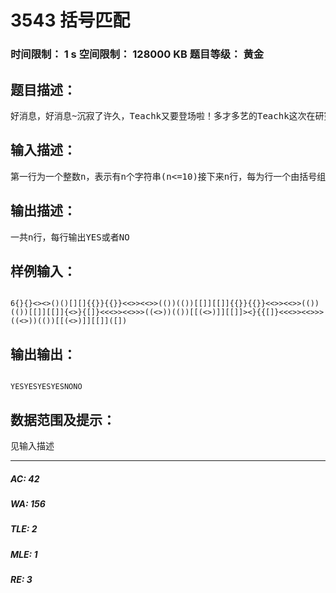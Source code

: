 # 3543 括号匹配   
### 时间限制： 1 s     空间限制： 128000 KB     题目等级： 黄金  
## 题目描述：  

<pre>
好消息，好消息~沉寂了许久，Teachk又要登场啦！多才多艺的Teachk这次在研究括号匹配问题。Teachk现在收到n组字符串，字符串中只含有括号 (),[],<>,{},Teachk被要求判断输入的字符串中括号是否匹配。如果括号有互相包含的形式，从内到外必须是<>,(),[],{}的顺序。例如。输入: [()] 输出:YES，而输入([])， ([]),[)，><,((),)(都应该输出NO。你能帮助Teachk吗？
</pre>
  
  
## 输入描述：  

<pre>
第一行为一个整数n，表示有n个字符串(n<=10)接下来n行，每为行一个由括号组成的长度不大于255的字符串
</pre>
  
  
## 输出描述：  

<pre>
一共n行，每行输出YES或者NO
</pre>
  
  
## 样例输入：  

<pre><code>
6{}{}<><>()()[][]{{}}{{}}<<>><<>>(())(())[[]][[]]{{}}{{}}<<>><<>>(())(())[[]][[]]{<>}{[]}<<<>><<>>>((<>))(())[[(<>)]][[]]><}{{[]}<<<>><<>>>((<>))(())[[(<>)]][[]]([])
</code></pre>
  
  
## 输出输出：  

<pre><code>
YESYESYESYESNONO
</code></pre>
  
  
## 数据范围及提示：  

<pre>
见输入描述
</pre>
  
  
***  

##### AC: 42  
##### WA: 156  
##### TLE: 2  
##### MLE: 1  
##### RE: 3  
